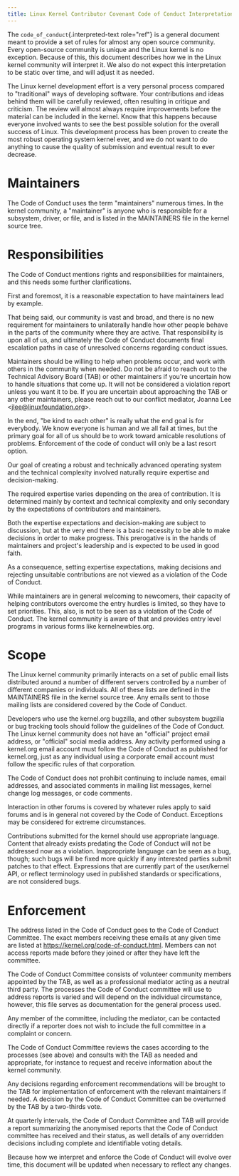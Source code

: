 ```yaml
---
title: Linux Kernel Contributor Covenant Code of Conduct Interpretation
---
```


The `code_of_conduct`{.interpreted-text role="ref"} is a general document meant to provide a set of rules for almost any open source community. Every open-source community is unique and the Linux kernel is no exception. Because of this, this document describes how we in the Linux kernel community will interpret it. We also do not expect this interpretation to be static over time, and will adjust it as needed.

The Linux kernel development effort is a very personal process compared to \"traditional\" ways of developing software. Your contributions and ideas behind them will be carefully reviewed, often resulting in critique and criticism. The review will almost always require improvements before the material can be included in the kernel. Know that this happens because everyone involved wants to see the best possible solution for the overall success of Linux. This development process has been proven to create the most robust operating system kernel ever, and we do not want to do anything to cause the quality of submission and eventual result to ever decrease.

# Maintainers

The Code of Conduct uses the term \"maintainers\" numerous times. In the kernel community, a \"maintainer\" is anyone who is responsible for a subsystem, driver, or file, and is listed in the MAINTAINERS file in the kernel source tree.

# Responsibilities

The Code of Conduct mentions rights and responsibilities for maintainers, and this needs some further clarifications.

First and foremost, it is a reasonable expectation to have maintainers lead by example.

That being said, our community is vast and broad, and there is no new requirement for maintainers to unilaterally handle how other people behave in the parts of the community where they are active. That responsibility is upon all of us, and ultimately the Code of Conduct documents final escalation paths in case of unresolved concerns regarding conduct issues.

Maintainers should be willing to help when problems occur, and work with others in the community when needed. Do not be afraid to reach out to the Technical Advisory Board (TAB) or other maintainers if you\'re uncertain how to handle situations that come up. It will not be considered a violation report unless you want it to be. If you are uncertain about approaching the TAB or any other maintainers, please reach out to our conflict mediator, Joanna Lee \<<jlee@linuxfoundation.org>\>.

In the end, \"be kind to each other\" is really what the end goal is for everybody. We know everyone is human and we all fail at times, but the primary goal for all of us should be to work toward amicable resolutions of problems. Enforcement of the code of conduct will only be a last resort option.

Our goal of creating a robust and technically advanced operating system and the technical complexity involved naturally require expertise and decision-making.

The required expertise varies depending on the area of contribution. It is determined mainly by context and technical complexity and only secondary by the expectations of contributors and maintainers.

Both the expertise expectations and decision-making are subject to discussion, but at the very end there is a basic necessity to be able to make decisions in order to make progress. This prerogative is in the hands of maintainers and project\'s leadership and is expected to be used in good faith.

As a consequence, setting expertise expectations, making decisions and rejecting unsuitable contributions are not viewed as a violation of the Code of Conduct.

While maintainers are in general welcoming to newcomers, their capacity of helping contributors overcome the entry hurdles is limited, so they have to set priorities. This, also, is not to be seen as a violation of the Code of Conduct. The kernel community is aware of that and provides entry level programs in various forms like kernelnewbies.org.

# Scope

The Linux kernel community primarily interacts on a set of public email lists distributed around a number of different servers controlled by a number of different companies or individuals. All of these lists are defined in the MAINTAINERS file in the kernel source tree. Any emails sent to those mailing lists are considered covered by the Code of Conduct.

Developers who use the kernel.org bugzilla, and other subsystem bugzilla or bug tracking tools should follow the guidelines of the Code of Conduct. The Linux kernel community does not have an \"official\" project email address, or \"official\" social media address. Any activity performed using a kernel.org email account must follow the Code of Conduct as published for kernel.org, just as any individual using a corporate email account must follow the specific rules of that corporation.

The Code of Conduct does not prohibit continuing to include names, email addresses, and associated comments in mailing list messages, kernel change log messages, or code comments.

Interaction in other forums is covered by whatever rules apply to said forums and is in general not covered by the Code of Conduct. Exceptions may be considered for extreme circumstances.

Contributions submitted for the kernel should use appropriate language. Content that already exists predating the Code of Conduct will not be addressed now as a violation. Inappropriate language can be seen as a bug, though; such bugs will be fixed more quickly if any interested parties submit patches to that effect. Expressions that are currently part of the user/kernel API, or reflect terminology used in published standards or specifications, are not considered bugs.

# Enforcement

The address listed in the Code of Conduct goes to the Code of Conduct Committee. The exact members receiving these emails at any given time are listed at <https://kernel.org/code-of-conduct.html>. Members can not access reports made before they joined or after they have left the committee.

The Code of Conduct Committee consists of volunteer community members appointed by the TAB, as well as a professional mediator acting as a neutral third party. The processes the Code of Conduct committee will use to address reports is varied and will depend on the individual circumstance, however, this file serves as documentation for the general process used.

Any member of the committee, including the mediator, can be contacted directly if a reporter does not wish to include the full committee in a complaint or concern.

The Code of Conduct Committee reviews the cases according to the processes (see above) and consults with the TAB as needed and appropriate, for instance to request and receive information about the kernel community.

Any decisions regarding enforcement recommendations will be brought to the TAB for implementation of enforcement with the relevant maintainers if needed. A decision by the Code of Conduct Committee can be overturned by the TAB by a two-thirds vote.

At quarterly intervals, the Code of Conduct Committee and TAB will provide a report summarizing the anonymised reports that the Code of Conduct committee has received and their status, as well details of any overridden decisions including complete and identifiable voting details.

Because how we interpret and enforce the Code of Conduct will evolve over time, this document will be updated when necessary to reflect any changes.
